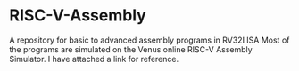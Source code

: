 # RISC-V-Assembly
A repository for basic to advanced assembly programs in RV32I ISA
Most of the programs are simulated on the Venus online RISC-V Assembly Simulator. I have attached a link for reference.
